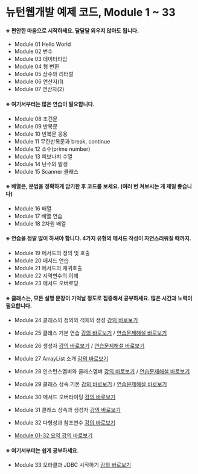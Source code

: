 # 뉴턴웹개발 예제 코드, Module 1 ~ 33

#### ※ 편안한 마음으로 시작하세요. 달달달 외우지 않아도 됩니다.

- Module 01 Hello World
- Module 02 변수
- Module 03 데이터타입
- Module 04 형 변환
- Module 05 상수와 리터럴
- Module 06 연산자(1)
- Module 07 연산자(2)

#### ※ 여기서부터는 많은 연습이 필요합니다.

- Module 08 조건문
- Module 09 반복문
- Module 10 반복문 응용
- Module 11 무한반복문과 break, continue
- Module 12 소수(prime number)
- Module 13 피보나치 수열
- Module 14 난수의 발생
- Module 15 Scanner 클래스

#### ※ 배열은, 문법을 정확하게 암기한 후 코드를 보세요. (여러 번 쳐보시는 게 제일 좋습니다)

- Module 16 배열
- Module 17 배열 연습
- Module 18 2차원 배열

#### ※ 연습을 정말 많이 하셔야 합니다. 4가지 유형의 메서드 작성이 자연스러워질 때까지.

- Module 19 메서드의 정의 및 호출
- Module 20 메서드 연습
- Module 21 메서드의 재귀호출
- Module 22 지역변수의 이해
- Module 23 메서드 오버로딩

#### ※ 클래스는, 모든 설명 문장이 기억날 정도로 집중해서 공부하세요. 많은 시간과 노력이 필요합니다.

- Module 24 클래스의 정의와 객체의 생성 [강의 바로보기](https://www.youtube.com/watch?v=k0xZxffhvAg)
- Module 25 클래스 기본 연습 [강의 바로보기](https://www.youtube.com/watch?v=Sxh5gC6BQh0) / [연습문제해설 바로보기](https://www.youtube.com/watch?v=j5ssE-maSco)
- Module 26 생성자 [강의 바로보기](https://www.youtube.com/watch?v=Zwy8T05jbjI) / [연습문제해설 바로보기](https://www.youtube.com/watch?v=o9nOvZLTWwg)
- Module 27 ArrayList 소개 [강의 바로보기](https://www.youtube.com/watch?v=EIfxy4d79yw)
- Module 28 인스턴스멤버와 클래스멤버 [강의 바로보기](https://www.youtube.com/watch?v=1rW-cCpjipw) / [연습문제해설 바로보기](https://www.youtube.com/watch?v=Uyi0lyIL09s)
- Module 29 클래스 상속 기본 [강의 바로보기](https://www.youtube.com/watch?v=qATnqvmMto4) / [연습문제해설 바로보기](https://www.youtube.com/watch?v=vEje5IlO4js)
- Module 30 메서드 오버라이딩 [강의 바로보기](https://www.youtube.com/watch?v=Zu1VPLRs--c)
- Module 31 클래스 상속과 생성자 [강의 바로보기](https://www.youtube.com/watch?v=QhQWREEMEK8)
- Module 32 다형성과 참조변수 [강의 바로보기](https://www.youtube.com/watch?v=NrNdOVfuMsM)


- [Module 01-32 요약 강의 바로보기](https://www.youtube.com/watch?v=RNF_aXsj21s)


#### ※ 여기서부터는 쉽게 공부하세요.

- Module 33 오라클과 JDBC 시작하기 [강의 바로보기](https://www.youtube.com/watch?v=WLISf1gBTns)
